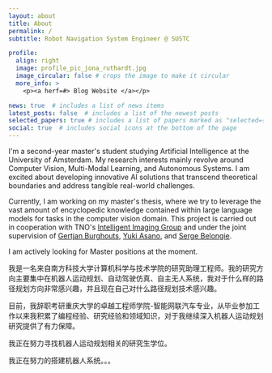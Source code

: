 ```yaml
---
layout: about
title: About
permalink: /
subtitle: Robot Navigation System Engineer @ SUSTC

profile:
  align: right
  image: profile_pic_jona_ruthardt.jpg
  image_circular: false # crops the image to make it circular
  more_info: >
    <p><a herf=#> Blog Website </a></p>

news: true  # includes a list of news items
latest_posts: false  # includes a list of the newest posts
selected_papers: true # includes a list of papers marked as "selected={true}"
social: true  # includes social icons at the bottom of the page
---
```


I'm a second-year master's student studying Artificial Intelligence at the University of Amsterdam. My research interests mainly revolve around Computer Vision, Multi-Modal Learning, and Autonomous Systems. I am excited about developing innovative AI solutions that transcend theoretical boundaries and address tangible real-world challenges. 

Currently, I am working on my master's thesis, where we try to leverage the vast amount of encyclopedic knowledge contained within large language models for tasks in the computer vision domain. This project is carried out in cooperation with TNO's [Intelligent Imaging Group](https://www.tno.nl/en/about-tno/organisation/units/defence-safety-security/intelligent-imaging/) and under the joint supervision of [Gertjan Burghouts](https://gertjanburghouts.github.io/), [Yuki Asano](https://yukimasano.github.io/), and [Serge Belongie](https://sergebelongie.github.io).

I am actively looking for Master positions at the moment. 

我是一名来自南方科技大学计算机科学与技术学院的研究助理工程师。我的研究方向主要集中在机器人运动规划、自动驾驶仿真、自主无人系统，我对于什么样的路径规划方向非常感兴趣，并且现在自己对什么路径规划技术感兴趣。

目前，我辞职考研重庆大学的卓越工程师学院-智能网联汽车专业，从毕业参加工作以来我积累了编程经验、研究经验和领域知识，对于我继续深入机器人运动规划研究提供了有力保障。

我正在努力寻找机器人运动规划相关的研究生学位。

我正在努力的搭建机器人系统。。。
